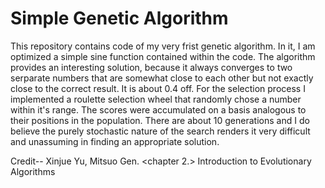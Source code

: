 # Simple Genetic Algorithm
This repository contains code of my very frist genetic algorithm. In it, I am optimized a simple sine function contained within the code. The algorithm provides an interesting solution, because it always converges to two serparate numbers that are somewhat close to each other but not exactly close to the correct result. It is about 0.4 off. 
For the selection process I implemented a roulette selection wheel that randomly chose a number within it's range. The scores were accumulated on a basis analogous to their positions in the population. 
There are about 10 generations and I do believe the purely stochastic nature of the search renders it very difficult and unassuming in finding an appropriate solution. 


Credit--
Xinjue Yu, Mitsuo Gen. <chapter 2.> Introduction to Evolutionary Algorithms
